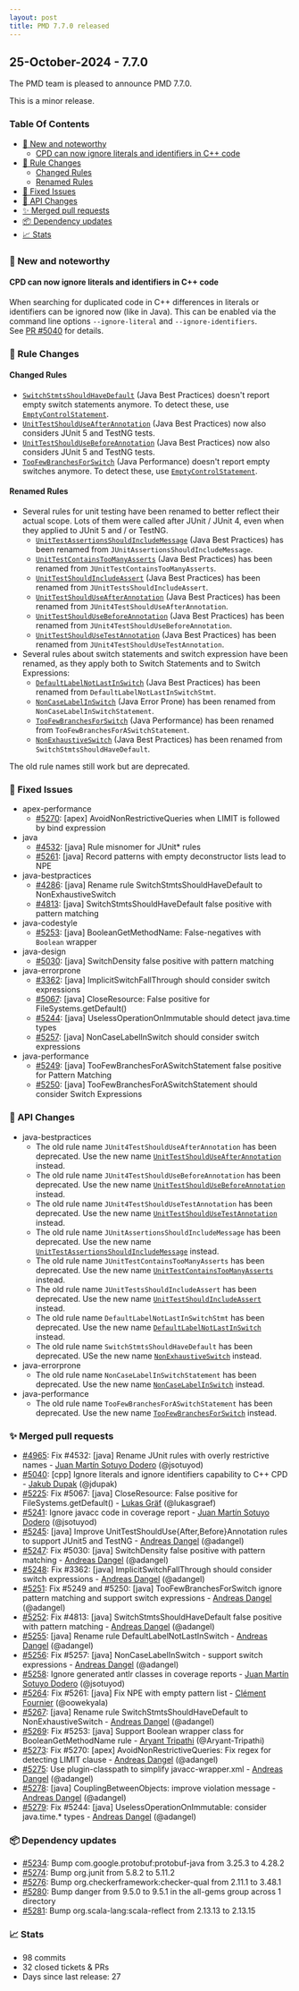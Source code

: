 ```yaml
---
layout: post
title: PMD 7.7.0 released
---
```


## 25-October-2024 - 7.7.0

The PMD team is pleased to announce PMD 7.7.0.

This is a minor release.

### Table Of Contents

* [🚀 New and noteworthy](#new-and-noteworthy)
    * [CPD can now ignore literals and identifiers in C++ code](#cpd-can-now-ignore-literals-and-identifiers-in-c-code)
* [🌟 Rule Changes](#rule-changes)
    * [Changed Rules](#changed-rules)
    * [Renamed Rules](#renamed-rules)
* [🐛 Fixed Issues](#fixed-issues)
* [🚨 API Changes](#api-changes)
* [✨ Merged pull requests](#merged-pull-requests)
* [📦 Dependency updates](#dependency-updates)
* [📈 Stats](#stats)

### 🚀 New and noteworthy

#### CPD can now ignore literals and identifiers in C++ code

When searching for duplicated code in C++ differences in literals or identifiers can be
ignored now (like in Java). This can be enabled via the command line options `--ignore-literal`
and `--ignore-identifiers`.  
See [PR #5040](https://github.com/pmd/pmd/pull/5040) for details.

### 🌟 Rule Changes

#### Changed Rules
* [`SwitchStmtsShouldHaveDefault`](https://docs.pmd-code.org/pmd-doc-7.7.0/pmd_rules_java_bestpractices.html#switchstmtsshouldhavedefault) (Java Best Practices) doesn't report empty switch statements anymore.
  To detect these, use [`EmptyControlStatement`](https://docs.pmd-code.org/pmd-doc-7.7.0/pmd_rules_java_codestyle.html#emptycontrolstatement).
* [`UnitTestShouldUseAfterAnnotation`](https://docs.pmd-code.org/pmd-doc-7.7.0/pmd_rules_java_bestpractices.html#unittestshoulduseafterannotation) (Java Best Practices) now also considers JUnit 5 and TestNG tests.
* [`UnitTestShouldUseBeforeAnnotation`](https://docs.pmd-code.org/pmd-doc-7.7.0/pmd_rules_java_bestpractices.html#unittestshouldusebeforeannotation) (Java Best Practices) now also considers JUnit 5 and TestNG tests.
* [`TooFewBranchesForSwitch`](https://docs.pmd-code.org/pmd-doc-7.7.0/pmd_rules_java_performance.html#toofewbranchesforswitch) (Java Performance) doesn't report empty switches anymore.
  To detect these, use [`EmptyControlStatement`](https://docs.pmd-code.org/pmd-doc-7.7.0/pmd_rules_java_codestyle.html#emptycontrolstatement).

#### Renamed Rules
* Several rules for unit testing have been renamed to better reflect their actual scope. Lots of them were called
  after JUnit / JUnit 4, even when they applied to JUnit 5 and / or TestNG.
  * [`UnitTestAssertionsShouldIncludeMessage`](https://docs.pmd-code.org/pmd-doc-7.7.0/pmd_rules_java_bestpractices.html#unittestassertionsshouldincludemessage) (Java Best Practices) has been renamed from `JUnitAssertionsShouldIncludeMessage`.
  * [`UnitTestContainsTooManyAsserts`](https://docs.pmd-code.org/pmd-doc-7.7.0/pmd_rules_java_bestpractices.html#unittestcontainstoomanyasserts) (Java Best Practices) has been renamed from `JUnitTestContainsTooManyAsserts`.
  * [`UnitTestShouldIncludeAssert`](https://docs.pmd-code.org/pmd-doc-7.7.0/pmd_rules_java_bestpractices.html#unittestshouldincludeassert) (Java Best Practices) has been renamed from `JUnitTestsShouldIncludeAssert`.
  * [`UnitTestShouldUseAfterAnnotation`](https://docs.pmd-code.org/pmd-doc-7.7.0/pmd_rules_java_bestpractices.html#unittestshoulduseafterannotation) (Java Best Practices) has been renamed from `JUnit4TestShouldUseAfterAnnotation`.
  * [`UnitTestShouldUseBeforeAnnotation`](https://docs.pmd-code.org/pmd-doc-7.7.0/pmd_rules_java_bestpractices.html#unittestshouldusebeforeannotation) (Java Best Practices) has been renamed from `JUnit4TestShouldUseBeforeAnnotation`.
  * [`UnitTestShouldUseTestAnnotation`](https://docs.pmd-code.org/pmd-doc-7.7.0/pmd_rules_java_bestpractices.html#unittestshouldusetestannotation) (Java Best Practices) has been renamed from `JUnit4TestShouldUseTestAnnotation`.
* Several rules about switch statements and switch expression have been renamed, as they apply both to Switch Statements
  and to Switch Expressions:
  * [`DefaultLabelNotLastInSwitch`](https://docs.pmd-code.org/pmd-doc-7.7.0/pmd_rules_java_bestpractices.html#defaultlabelnotlastinswitch) (Java Best Practices) has been renamed from `DefaultLabelNotLastInSwitchStmt`.
  * [`NonCaseLabelInSwitch`](https://docs.pmd-code.org/pmd-doc-7.7.0/pmd_rules_java_errorprone.html#noncaselabelinswitch) (Java Error Prone) has been renamed from `NonCaseLabelInSwitchStatement`.
  * [`TooFewBranchesForSwitch`](https://docs.pmd-code.org/pmd-doc-7.7.0/pmd_rules_java_performance.html#toofewbranchesforswitch) (Java Performance) has been renamed from `TooFewBranchesForASwitchStatement`.
  * [`NonExhaustiveSwitch`](https://docs.pmd-code.org/pmd-doc-7.7.0/pmd_rules_java_bestpractices.html#nonexhaustiveswitch) (Java Best Practices) has been renamed from `SwitchStmtsShouldHaveDefault`.

The old rule names still work but are deprecated.

### 🐛 Fixed Issues
* apex-performance
  * [#5270](https://github.com/pmd/pmd/issues/5270): \[apex] AvoidNonRestrictiveQueries when LIMIT is followed by bind expression
* java
  * [#4532](https://github.com/pmd/pmd/issues/4532): \[java] Rule misnomer for JUnit* rules
  * [#5261](https://github.com/pmd/pmd/issues/5261): \[java] Record patterns with empty deconstructor lists lead to NPE
* java-bestpractices
  * [#4286](https://github.com/pmd/pmd/issues/4286): \[java] Rename rule SwitchStmtsShouldHaveDefault to NonExhaustiveSwitch
  * [#4813](https://github.com/pmd/pmd/issues/4813): \[java] SwitchStmtsShouldHaveDefault false positive with pattern matching
* java-codestyle
  * [#5253](https://github.com/pmd/pmd/issues/5253): \[java] BooleanGetMethodName: False-negatives with `Boolean` wrapper
* java-design
  * [#5030](https://github.com/pmd/pmd/issues/5030): \[java] SwitchDensity false positive with pattern matching
* java-errorprone
  * [#3362](https://github.com/pmd/pmd/issues/3362): \[java] ImplicitSwitchFallThrough should consider switch expressions
  * [#5067](https://github.com/pmd/pmd/issues/5067): \[java] CloseResource: False positive for FileSystems.getDefault()
  * [#5244](https://github.com/pmd/pmd/issues/5244): \[java] UselessOperationOnImmutable should detect java.time types
  * [#5257](https://github.com/pmd/pmd/issues/5257): \[java] NonCaseLabelInSwitch should consider switch expressions
* java-performance
  * [#5249](https://github.com/pmd/pmd/issues/5249): \[java] TooFewBranchesForASwitchStatement false positive for Pattern Matching
  * [#5250](https://github.com/pmd/pmd/issues/5250): \[java] TooFewBranchesForASwitchStatement should consider Switch Expressions

### 🚨 API Changes
* java-bestpractices
  * The old rule name `JUnit4TestShouldUseAfterAnnotation` has been deprecated. Use the new name [`UnitTestShouldUseAfterAnnotation`](https://docs.pmd-code.org/pmd-doc-7.7.0/pmd_rules_java_bestpractices.html#unittestshoulduseafterannotation) instead.
  * The old rule name `JUnit4TestShouldUseBeforeAnnotation` has been deprecated. Use the new name [`UnitTestShouldUseBeforeAnnotation`](https://docs.pmd-code.org/pmd-doc-7.7.0/pmd_rules_java_bestpractices.html#unittestshouldusebeforeannotation) instead.
  * The old rule name `JUnit4TestShouldUseTestAnnotation` has been deprecated. Use the new name [`UnitTestShouldUseTestAnnotation`](https://docs.pmd-code.org/pmd-doc-7.7.0/pmd_rules_java_bestpractices.html#unittestshouldusetestannotation) instead.
  * The old rule name `JUnitAssertionsShouldIncludeMessage` has been deprecated. Use the new name [`UnitTestAssertionsShouldIncludeMessage`](https://docs.pmd-code.org/pmd-doc-7.7.0/pmd_rules_java_bestpractices.html#unittestassertionsshouldincludemessage) instead.
  * The old rule name `JUnitTestContainsTooManyAsserts` has been deprecated. Use the new name [`UnitTestContainsTooManyAsserts`](https://docs.pmd-code.org/pmd-doc-7.7.0/pmd_rules_java_bestpractices.html#unittestcontainstoomanyasserts) instead.
  * The old rule name `JUnitTestsShouldIncludeAssert` has been deprecated. Use the new name [`UnitTestShouldIncludeAssert`](https://docs.pmd-code.org/pmd-doc-7.7.0/pmd_rules_java_bestpractices.html#unittestshouldincludeassert) instead.
  * The old rule name `DefaultLabelNotLastInSwitchStmt` has been deprecated. Use the new name [`DefaultLabelNotLastInSwitch`](https://docs.pmd-code.org/pmd-doc-7.7.0/pmd_rules_java_bestpractices.html#defaultlabelnotlastinswitch) instead.
  * The old rule name `SwitchStmtsShouldHaveDefault` has been deprecated. USe the new name [`NonExhaustiveSwitch`](https://docs.pmd-code.org/pmd-doc-7.7.0/pmd_rules_java_bestpractices.html#nonexhaustiveswitch) instead.
* java-errorprone
  * The old rule name  `NonCaseLabelInSwitchStatement` has been deprecated. Use the new name [`NonCaseLabelInSwitch`](https://docs.pmd-code.org/pmd-doc-7.7.0/pmd_rules_java_errorprone.html#noncaselabelinswitch) instead.
* java-performance
  * The old rule name `TooFewBranchesForASwitchStatement` has been deprecated. Use the new name [`TooFewBranchesForSwitch`](https://docs.pmd-code.org/pmd-doc-7.7.0/pmd_rules_java_performance.html#toofewbranchesforswitch) instead.

### ✨ Merged pull requests
* [#4965](https://github.com/pmd/pmd/pull/4965): Fix #4532: \[java] Rename JUnit rules with overly restrictive names - [Juan Martín Sotuyo Dodero](https://github.com/jsotuyod) (@jsotuyod)
* [#5040](https://github.com/pmd/pmd/pull/5040): \[cpp] Ignore literals and ignore identifiers capability to C++ CPD - [Jakub Dupak](https://github.com/jdupak) (@jdupak)
* [#5225](https://github.com/pmd/pmd/pull/5225): Fix #5067: \[java] CloseResource: False positive for FileSystems.getDefault() - [Lukas Gräf](https://github.com/lukasgraef) (@lukasgraef)
* [#5241](https://github.com/pmd/pmd/pull/5241): Ignore javacc code in coverage report - [Juan Martín Sotuyo Dodero](https://github.com/jsotuyod) (@jsotuyod)
* [#5245](https://github.com/pmd/pmd/pull/5245): \[java] Improve UnitTestShouldUse{After,Before}Annotation rules to support JUnit5 and TestNG - [Andreas Dangel](https://github.com/adangel) (@adangel)
* [#5247](https://github.com/pmd/pmd/pull/5247): Fix #5030: \[java] SwitchDensity false positive with pattern matching - [Andreas Dangel](https://github.com/adangel) (@adangel)
* [#5248](https://github.com/pmd/pmd/pull/5248): Fix #3362: \[java] ImplicitSwitchFallThrough should consider switch expressions - [Andreas Dangel](https://github.com/adangel) (@adangel)
* [#5251](https://github.com/pmd/pmd/pull/5251): Fix #5249 and #5250: \[java] TooFewBranchesForSwitch ignore pattern matching and support switch expressions - [Andreas Dangel](https://github.com/adangel) (@adangel)
* [#5252](https://github.com/pmd/pmd/pull/5252): Fix #4813: \[java] SwitchStmtsShouldHaveDefault false positive with pattern matching - [Andreas Dangel](https://github.com/adangel) (@adangel)
* [#5255](https://github.com/pmd/pmd/pull/5255): \[java] Rename rule DefaultLabelNotLastInSwitch - [Andreas Dangel](https://github.com/adangel) (@adangel)
* [#5256](https://github.com/pmd/pmd/pull/5256): Fix #5257: \[java] NonCaseLabelInSwitch - support switch expressions - [Andreas Dangel](https://github.com/adangel) (@adangel)
* [#5258](https://github.com/pmd/pmd/pull/5258): Ignore generated antlr classes in coverage reports - [Juan Martín Sotuyo Dodero](https://github.com/jsotuyod) (@jsotuyod)
* [#5264](https://github.com/pmd/pmd/pull/5264): Fix #5261: \[java] Fix NPE with empty pattern list - [Clément Fournier](https://github.com/oowekyala) (@oowekyala)
* [#5267](https://github.com/pmd/pmd/pull/5267): \[java] Rename rule SwitchStmtsShouldHaveDefault to NonExhaustiveSwitch - [Andreas Dangel](https://github.com/adangel) (@adangel)
* [#5269](https://github.com/pmd/pmd/pull/5269): Fix #5253: \[java] Support Boolean wrapper class for BooleanGetMethodName rule - [Aryant Tripathi](https://github.com/Aryant-Tripathi) (@Aryant-Tripathi)
* [#5273](https://github.com/pmd/pmd/pull/5273): Fix #5270: \[apex] AvoidNonRestrictiveQueries: Fix regex for detecting LIMIT clause - [Andreas Dangel](https://github.com/adangel) (@adangel)
* [#5275](https://github.com/pmd/pmd/pull/5275): Use plugin-classpath to simplify javacc-wrapper.xml - [Andreas Dangel](https://github.com/adangel) (@adangel)
* [#5278](https://github.com/pmd/pmd/pull/5278): \[java] CouplingBetweenObjects: improve violation message - [Andreas Dangel](https://github.com/adangel) (@adangel)
* [#5279](https://github.com/pmd/pmd/pull/5279): Fix #5244: \[java] UselessOperationOnImmutable: consider java.time.* types - [Andreas Dangel](https://github.com/adangel) (@adangel)

### 📦 Dependency updates
* [#5234](https://github.com/pmd/pmd/issues/5234): Bump com.google.protobuf:protobuf-java from 3.25.3 to 4.28.2
* [#5274](https://github.com/pmd/pmd/issues/5274): Bump org.junit from 5.8.2 to 5.11.2
* [#5276](https://github.com/pmd/pmd/issues/5276): Bump org.checkerframework:checker-qual from 2.11.1 to 3.48.1
* [#5280](https://github.com/pmd/pmd/issues/5280): Bump danger from 9.5.0 to 9.5.1 in the all-gems group across 1 directory
* [#5281](https://github.com/pmd/pmd/issues/5281): Bump org.scala-lang:scala-reflect from 2.13.13 to 2.13.15

### 📈 Stats
* 98 commits
* 32 closed tickets & PRs
* Days since last release: 27
